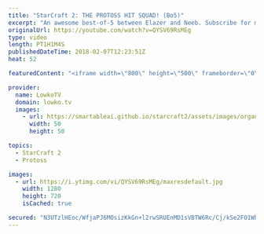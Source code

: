 ```yaml
---
title: "StarCraft 2: THE PROTOSS HIT SQUAD! (Bo5)"
excerpt: "An awesome best-of-5 between Elazer and Neeb. Subscribe for more videos: http://lowko.tv/youtube More StarCraft 2 casts: https://goo.gl/vx3A7i  A variety of playstyles in all of the games. However, it is noticable that Neeb is incredibly good at taking out his opponents workers. Even though he makes"
originalUrl: https://youtube.com/watch?v=QYSV69RsMEg
type: video
length: PT1H1M4S
publishedDateTime: 2018-02-07T12:23:51Z
heat: 52

featuredContent: "<iframe width=\"800\" height=\"500\" frameborder=\"0\" src=\"https://www.youtube.com/embed/QYSV69RsMEg\" allow=\"accelerometer; autoplay; encrypted-media; gyroscope; picture-in-picture\" allowfullscreen></iframe>"

provider:
  name: LowkoTV
  domain: lowko.tv
  images:
    - url: https://smartableai.github.io/starcraft2/assets/images/organizations/lowko.tv-50x50.jpg
      width: 50
      height: 50

topics:
  - StarCraft 2
  - Protoss

images:
  - url: https://i.ytimg.com/vi/QYSV69RsMEg/maxresdefault.jpg
    width: 1280
    height: 720
    isCached: true

secured: "N3UTzlHEoc/WfjaPJ6MOsizKkGn+l2rwSRUEnMD1sVBTW6Rc/Cj/kSe2FO1WhPgCbhihH/sZHo/H2s9g0lvQFev6Httm799OGULqNilgsCrgsdL1Bv1M5ZQOJRwfvWELlP9WCfJ+y1NHj4hOFS0KCpvURLW+RynNbCBQVyKPia1x3pIfT1iIAKJUjGdwaGrLnZPUsoPjugujumCMlx5MEeR9u590aLdcYgtONu0Y5gDstbdW1hhe1b3IXCxapvpt7E+mo0qZjalzspLzmNws2Z+3ejnehZZRlEYN2G4/jKH422a0Ik6BBycRvFfgIfYQTlty/BxEm47E4WW4/CMYg5JS9Vy0Ox8KNV7wczNZG6JKXH0J/sQpqGk1u+MqjcUk9VWZrU04blo16uGA3/BzOlWFgzA44le93AUasHvayao=;KNqMDcoX/RjrsvTaEJTvIQ=="
---
```


